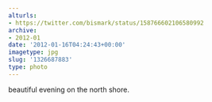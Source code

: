```yaml
---
alturls:
- https://twitter.com/bismark/status/158766602106580992
archive:
- 2012-01
date: '2012-01-16T04:24:43+00:00'
imagetype: jpg
slug: '1326687883'
type: photo
---
```


beautiful evening on the north shore.
